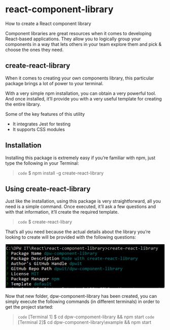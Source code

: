 # react-component-library
How to create a React component library

Component libraries are great resources when it comes to developing React-based applications. They allow you to logically group your components in a way that lets others in your team explore them and pick & choose the ones they need.

## create-react-library

When it comes to creating your own components library, this particular package brings a lot of power to your terminal.

With a very simple npm installation, you can obtain a very powerful tool. And once installed, it’ll provide you with a very useful template for creating the entire library.

Some of the key features of this utility

* It integrates Jest for testing
* It supports CSS modules

## Installation

Installing this package is extremely easy if you’re familiar with npm, just type the following in your Terminal:

> `code` $ npm install -g create-react-library

## Using create-react-library

Just like the installation, using this package is very straightforward, all you need is a simple command. Once executed, it’ll ask a few questions and with that information, it’ll create the required template.

> `code` $ create-react-libary

That’s all you need because the actual details about the library you’re looking to create will be provided with the following questions:

![Create react component library questions](images/create-react-library-questions.PNG)

Now that new folder, dpw-component-library has been created, you can simply execute the following commands (in different terminals) in order to get the project started:

> `code` [Terminal 1] $ cd dpw-compoment-library && npm start
> `code` [Terminal 2]$ cd dpw-component-library\example && npm start
